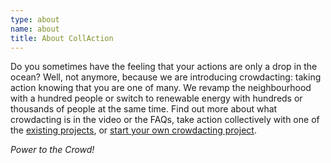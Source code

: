 ```yaml
---
type: about
name: about
title: About CollAction
---
```

Do you sometimes have the feeling that your actions are only a drop in the ocean? Well, not anymore, because we are introducing crowdacting: taking action knowing that you are one of many. We revamp the neighbourhood with a hundred people or switch to renewable energy with hundreds or thousands of people at the same time. Find out more about what crowdacting is in the video or the FAQs, take action collectively with one of the [existing projects](/projects/find), or [start your own crowdacting  project](/projects/start).

_Power to the Crowd!_
